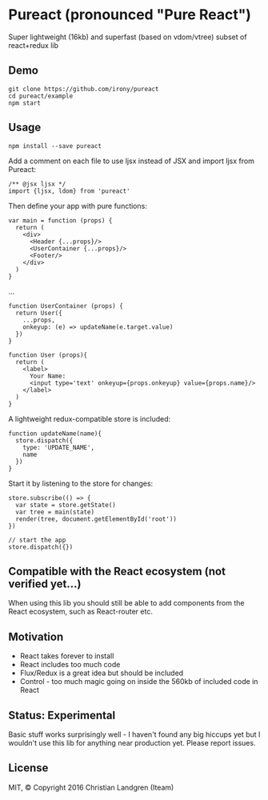 # Pureact (pronounced "Pure React")

Super lightweight (16kb) and superfast (based on vdom/vtree) subset of react+redux lib

## Demo

    git clone https://github.com/irony/pureact
    cd pureact/example
    npm start

## Usage

    npm install --save pureact

Add a comment on each file to use ljsx instead of JSX and import ljsx from Pureact:

    /** @jsx ljsx */
    import {ljsx, ldom} from 'pureact'

Then define your app with pure functions:

    var main = function (props) {
      return (
        <div>
          <Header {...props}/>
          <UserContainer {...props}/>
          <Footer/>
        </div>
      )
    }

...

    function UserContainer (props) {
      return User({
        ...props, 
        onkeyup: (e) => updateName(e.target.value)
      })
    }

    function User (props){
      return (
        <label>
          Your Name:
          <input type='text' onkeyup={props.onkeyup} value={props.name}/>
        </label>
      )
    }

A lightweight redux-compatible store is included:

    function updateName(name){
      store.dispatch({
        type: 'UPDATE_NAME',
        name
      })
    }

Start it by listening to the store for changes:

    store.subscribe(() => {
      var state = store.getState()
      var tree = main(state)
      render(tree, document.getElementById('root'))
    })

    // start the app
    store.dispatch({})


## Compatible with the React ecosystem (not verified yet...)
When using this lib you should still be able to add components from the React ecosystem, such as React-router etc. 

## Motivation

- React takes forever to install
- React includes too much code
- Flux/Redux is a great idea but should be included
- Control - too much magic going on inside the 560kb of included code in React

## Status: Experimental
Basic stuff works surprisingly well - I haven't found any big hiccups yet but I wouldn't use this lib for anything near production yet. Please report issues. 


## License

MIT, &copy; Copyright 2016 Christian Landgren (Iteam)
